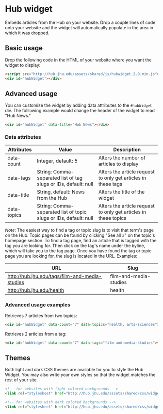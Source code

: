 # Hub widget

Embeds articles from the Hub on your website. Drop a couple lines of code onto your website and the widget will automatically populate in the area in which it was dropped.


## Basic usage

Drop the following code in the HTML of your website where you want the widget to display:

```html
<script src="http://hub.jhu.edu/assets/shared/js/hubwidget.2.0.min.js"></script>
<div id="hubWidget"></div>
```


## Advanced usage

You can customize the widget by adding data attributes to the `#hubWidget` div. The folllowing example would change the header of the widget to read "Hub News."

```html
<div id="hubWidget" data-title="Hub News"></div>
```

### Data attributes

| Attributes 			| Value																	| Description 														|
|-----------------------|-----------------------------------------------------------------------|-------------------------------------------------------------------|
| data-count			| Integer, default: 5 													| Alters the number of articles to display 							|
| data-tags				| String: Comma-separated list of tag slugs or IDs, default: null		| Alters the article request to only get articles in these tags 	|
| data-title			| String, default: News from the Hub									| Alters the title of the widget 									|
| data-topics			| String: Comma-separated list of topic slugs or IDs, default: null		| Alters the article request to only get articles in these topics 	|

_Note_: The easiest way to find a tag or topic slug is to visit that term's page on the Hub. Topic pages can be found by clicking "See all &raquo;" on the topic's homepage section. To find a tag page, find an article that is tagged with the tag you are looking for. Then click on the tag's name under the byline, which will take you to the tag page. Once you have found the tag or topic page you are looking for, the slug is located in the URL. Examples:

| URL														| Slug 						|
| ----------------------------------------------------------|---------------------------|
| http://hub.jhu.edu/tags/film-and-media-studies			| film-and-media-studies	|
| http://hub.jhu.edu/health									| health					|


### Advanced usage examples

Retrieves 7 articles from two topics:

```html
<div id="hubWidget" data-count="7" data-topics="health, arts-sciences"></div>
```

Retrieves 2 articles from a tag:

```html
<div id="hubWidget" data-count="7" data-tags="film-and-media-studies"></div>
```


## Themes

Both light and dark CSS themes are available for you to style the Hub Widget. You may also write your own styles so that the widget matches the rest of your site.

```html
<!-- for websites with light colored backgrounds -->
<link rel="stylesheet" href="http://hub.jhu.edu/assets/shared/css/widget-light.css" />

<!-- for websites with dark colored backgrounds -->
<link rel="stylesheet" href="http://hub.jhu.edu/assets/shared/css/widget-dark.css" />
```